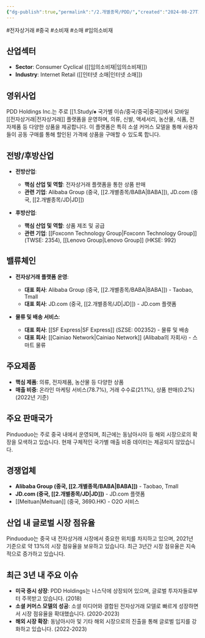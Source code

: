 ```yaml
---
{"dg-publish":true,"permalink":"/2.개별종목/PDD/","created":"2024-08-27T12:13:57.526+09:00","updated":"2025-06-03T20:06:00.619+09:00"}
---
```


 #전자상거래 #중국 #소비재 #소매 #임의소비재

## 산업섹터

- **Sector**: Consumer Cyclical ([[임의소비재\|임의소비재]])
- **Industry**: Internet Retail ([[인터넷 소매\|인터넷 소매]])

## 영위사업

PDD Holdings Inc.는 주로 [[1.Study/♠ 국가별 이슈/중국/중국\|중국]]에서 모바일 [[전자상거래\|전자상거래]] 플랫폼을 운영하며, 의류, 신발, 액세서리, 농산물, 식품, 전자제품 등 다양한 상품을 제공합니다. 이 플랫폼은 특히 소셜 커머스 모델을 통해 사용자들이 공동 구매를 통해 할인된 가격에 상품을 구매할 수 있도록 합니다.

## 전방/후방산업

- **전방산업**:
    
    - **핵심 산업 및 역할**: 전자상거래 플랫폼을 통한 상품 판매
    - **관련 기업**: Alibaba Group (중국, [[2.개별종목/BABA\|BABA]]), JD.com (중국, [[2.개별종목/JD\|JD]])
- **후방산업**:
    
    - **핵심 산업 및 역할**: 상품 제조 및 공급
    - **관련 기업**: [[Foxconn Technology Group\|Foxconn Technology Group]] (TWSE: 2354), [[Lenovo Group\|Lenovo Group]] (HKSE: 992)

## 밸류체인

- **전자상거래 플랫폼 운영**:
    
    - **대표 회사**: Alibaba Group (중국, [[2.개별종목/BABA\|BABA]]) - Taobao, Tmall
    - **대표 회사**: JD.com (중국, [[2.개별종목/JD\|JD]]) - JD.com 플랫폼
    
- **물류 및 배송 서비스**:
    
    - **대표 회사**: [[SF Express\|SF Express]] (SZSE: 002352) - 물류 및 배송
    - **대표 회사**: [[Cainiao Network\|Cainiao Network]] (Alibaba의 자회사) - 스마트 물류
    

## 주요제품

- **핵심 제품**: 의류, 전자제품, 농산물 등 다양한 상품
- **매출 비중**: 온라인 마케팅 서비스(78.7%), 거래 수수료(21.1%), 상품 판매(0.2%) (2022년 기준)

## 주요 판매국가

Pinduoduo는 주로 중국 내에서 운영되며, 최근에는 동남아시아 등 해외 시장으로의 확장을 모색하고 있습니다. 현재 구체적인 국가별 매출 비중 데이터는 제공되지 않았습니다.

## 경쟁업체

- **Alibaba Group (중국, [[2.개별종목/BABA\|BABA]])** - Taobao, Tmall
- **JD.com (중국, [[2.개별종목/JD\|JD]])** - JD.com 플랫폼
- [[Meituan\|Meituan]] (중국, 3690.HK) - O2O 서비스

## 산업 내 글로벌 시장 점유율

Pinduoduo는 중국 내 전자상거래 시장에서 중요한 위치를 차지하고 있으며, 2021년 기준으로 약 13%의 시장 점유율을 보유하고 있습니다. 최근 3년간 시장 점유율은 지속적으로 증가하고 있습니다.

## 최근 3년 내 주요 이슈

- **미국 증시 상장**: PDD Holdings는 나스닥에 상장되어 있으며, 글로벌 투자자들로부터 주목받고 있습니다. (2018)
- **소셜 커머스 모델의 성공**: 소셜 미디어와 결합된 전자상거래 모델로 빠르게 성장하면서 시장 점유율을 확대했습니다. (2020-2023)
- **해외 시장 확장**: 동남아시아 및 기타 해외 시장으로의 진출을 통해 글로벌 입지를 강화하고 있습니다. (2022-2023)